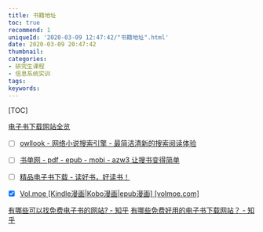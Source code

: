 ```yaml
---
title: 书籍地址
toc: true
recommend: 1
uniqueId: '2020-03-09 12:47:42/"书籍地址".html'
date: 2020-03-09 20:47:42
thumbnail:
categories:
- 研究生课程
- 信息系统实训
tags:
keywords:
---
```


[TOC]

<!--more-->
[电子书下载网站全览](https://www.jiandaoyun.com/r/5b95200de22eed486e92ac63)



- [ ] [owllook - 网络小说搜索引擎 - 最简洁清新的搜索阅读体验](https://www.owllook.net/)

- [ ] [书单网 - pdf - epub - mobi - azw3 让搜书变得简单](https://www.shudan.vip/)
- [ ] [精品电子书下载 - 读好书，好读书！](http://pan.shudan.vip/)
- [x] [Vol.moe [Kindle漫画|Kobo漫画|epub漫画] [volmoe.com]](https://volmoe.com/)





[有哪些可以找免费电子书的网站? - 知乎](https://www.zhihu.com/question/306450850)
[有哪些免费好用的电子书下载网站？ - 知乎](https://www.zhihu.com/question/24007365)

